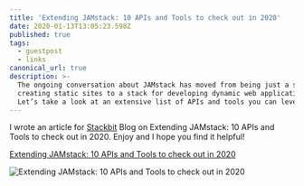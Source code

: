 ```yaml
---
title: 'Extending JAMstack: 10 APIs and Tools to check out in 2020'
date: 2020-01-13T13:05:23.598Z
published: true
tags:
  - guestpost
  - links
canonical_url: true
description: >-
  The ongoing conversation about JAMstack has moved from being just a stack for
  creating static sites to a stack for developing dynamic web applications.
  Let’s take a look at an extensive list of APIs and tools you can leverage.
---
```

I wrote an article for [Stackbit](https://www.stackbit.com) Blog on Extending JAMstack: 10 APIs and Tools to check out in 2020.
Enjoy and I hope you find it helpful!

[Extending JAMstack: 10 APIs and Tools to check out in 2020](https://www.stackbit.com/blog/extending-jamestack-2020/)

![Extending JAMstack: 10 APIs and Tools to check out in 2020](https://www.datocms-assets.com/13491/1578919946-10apistocheckout.png)
